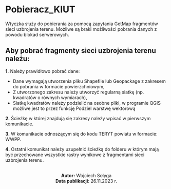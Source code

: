 # Pobieracz_KIUT
Wtyczka służy do pobierania za pomocą zapytania GetMap fragmentów sieci uzbrojenia terenu. Możliwe są braki możliwości pobrania danych z powodu blokad serwerowych.

## Aby pobrać fragmenty sieci uzbrojenia terenu należu:
**1.** Należy prawidłowo pobrać dane:
- Dane wymagają utworzenia pliku Shapefile lub Geopackage z zakresem do pobrania w formacie powierzchniowym,
- Z utworzonego zakresu należy utworzyć regularną siatkę (np. kwadratów o równych wymiarach),
- Siatkę kwadratów należy podzielić na osobne pliki, w programie QGIS możliwe jest to przez funkcję Podziel warstwę wektorową

**2.** Ścieżkę w której znajdują się zakresy należy wpisać w pierwszym komunikacie.

**3.** W komunikacie odnoszącym się do kodu TERYT powiatu w formacie: WWPP.

**4.** Ostatni komunikat należy uzupełnić ścieżką do folderu w którym mają być przechowane wszystkie rastry wynikowe z fragmentami sieci uzbrojenia terenu.


<div align='center'>
    <br>
    <b>Autor:</b> Wojciech Sołyga <br>
    <b>Data publikacji:</b> 26.11.2023 r.<br>
    <!-- <b>Data aktualizacji:</b> 26.11.2023 r. -->
</div>
